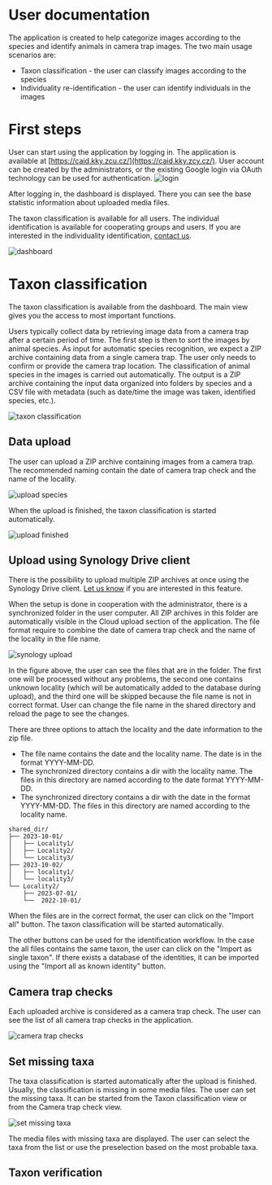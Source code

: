 # User documentation 



The application is created to help categorize images according to the species and identify animals in camera trap images. 
The two main usage scenarios are:
* Taxon classification - the user can classify images according to the species
* Individuality re-identification - the user can identify individuals in the images


# First steps

User can start using the application by logging in. The application is available at [https://caid.kky.zcu.cz/](https://caid.kky.zcy.cz/).
User account can be created by the administrators, or the existing Google login via OAuth technology can be used for authentication.
![login](media/login.png)


After logging in, the dashboard is displayed. There you can see the base statistic information about
uploaded media files.

The taxon classification is available for all users. The individual identification is available for
cooperating groups and users. If you are interested in the individuality identification, [contact us](contact.md).

![dashboard](media/dashboard.png)

# Taxon classification

The taxon classification is available from the dashboard. The main view gives you the access to most important functions.

Users typically collect data by retrieving image data from a camera trap after a certain period of time. 
The first step is then to sort the images by animal species. 
As input for automatic species recognition, we expect a ZIP archive containing data from a single camera trap. 
The user only needs to confirm or provide the camera trap location. 
The classification of animal species in the images is carried out automatically. 
The output is a ZIP archive containing the input data organized into folders by species and a CSV file with metadata (such as date/time the image was taken, identified species, etc.).



![taxon classification](media/taxon_classification.png)

## Data upload

The user can upload a ZIP archive containing images from a camera trap. The recommended naming 
contain the date of camera trap check and the name of the locality.

![upload species](media/upload_species.png)

When the upload is finished, the taxon classification is started automatically.

![upload finished](media/upload_finished.png)

## Upload using Synology Drive client

There is the possibility to upload multiple ZIP archives at once using the Synology Drive client. [Let us know](contact.md) if you are interested in this feature.

When the setup is done in cooperation with the administrator, there is a synchronized folder in the user computer.
All ZIP archives in this folder are automatically visible in the Cloud upload section of the application.
The file format require to combine the date of camera trap check and the name of the locality in the file name.

![synology upload](media/upload_cloud.png)

In the figure above, the user can see the files that are in the folder. The first one will be processed 
without any problems, the second one contains unknown locality (which will be automatically added to the database during upload),
and the third one will be skipped because the file name is not in correct format. 
User can change the file name in the shared directory and reload the page to see the changes.

There are three options to attach the locality and the date information to the zip file. 
* The file name contains the date and the locality name. The date is in the format YYYY-MM-DD.
* The synchronized directory contains a dir with the locality name. The files in this directory are named according to the date format YYYY-MM-DD.
* The synchronized directory contains a dir with the date in the format YYYY-MM-DD. The files in this directory are named according to the locality name.

```aiignore
shared_dir/
├── 2023-10-01/
│   ├── Locality1/
│   ├── Locality2/
│   └── Locality3/
├── 2023-10-02/
│   ├── locality1/
│   └── locality3/
└── Locality2/
    ├── 2023-07-01/
    └──  2022-10-01/
```

When the files are in the correct format, the user can click on the "Import all" button. The taxon classification will be started automatically.

The other buttons can be used for the identification workflow. In the case the all files contains the same taxon, the user can click on the "Import as single taxon".
If there exists a database of the identities, it can be imported using the "Import all as known identity" button.


## Camera trap checks

Each uploaded archive is considered as a camera trap check. The user can see the list of all camera trap checks in the application.


![camera trap checks](media/uploads_taxa.png)



## Set missing taxa

The taxa classification is started automatically after the upload is finished. Usually, the classification is missing in
some media files. The user can set the missing taxa. It can be started from the Taxon classification view or from the Camera trap check view.

![set missing taxa](media/add_missing_taxon.png)

The media files with missing taxa are displayed. The user can select the taxa from the list or use the preselection based on the most probable taxa.


## Taxon verification








